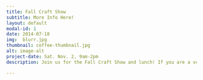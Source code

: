 ```yaml
---
title: Fall Craft Show
subtitle: More Info Here!
layout: default
modal-id: 1
date: 2014-07-18
img:  blurr.jpg 
thumbnail: coffee-thumbnail.jpg
alt: image-alt
project-date: Sat. Nov. 2, 9am-2pm
description: Join us for the Fall Craft Show and lunch! If you are a vendor, register <a href="http://goo.gl/forms/oacwXRXjO3"> here</a> or at the church office.

---
```


